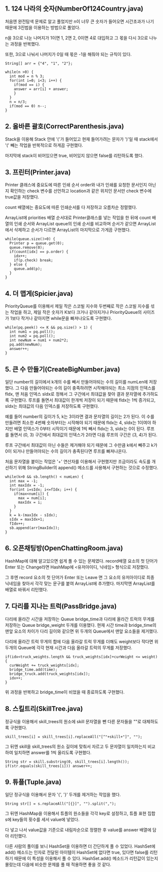 ## 1. 124 나라의 숫자(NumberOf124Country.java)

처음엔 완전탐색 문제로 알고 풀었지만 n이 너무 큰 숫자가 들어오면 시간초과가 나기 때문에 3진법을 이용하는 방법으로 풀었다.

n을 3으로 나눈 나머지가 1이면 1, 2면 2, 0이면 4로 대입하고 그 몫을 다시 3으로 나누는 과정을 반복했다.

또한, 3으로 나눠서 나머지가 0일 때 몫은 -1을 해줘야 되는 규칙이 있다.

```
String[] arr = {"4", "1", "2"};

while(n >0) {
  int mod = n % 3;
  for(int i=0; i<3; i++) {
    if(mod == i) {
    answer = arr[i] + answer;
    }
  }
  n = n/3;
  if(mod == 0) n--;
}
```

## 2. 올바른 괄호(CorrectParenthesis.java)

Stack을 이용해 Stack 안에 '('가 들어있고 현재 들어가려는 문자가 ')'일 때 stack에서 '(' 빼는 작업을 반복적으로 하게끔 구현했다.

마지막에 stack이 비어있으면 true, 비어있지 않으면 false를 리턴하도록 했다.

## 3. 프린터(Printer.java)

Printer 클래스에 중요도에 따른 인쇄 순서 order와 내가 인쇄를 요청한 문서인지 아닌지 확인하는 check 변수를 선언하고 location과 같은 위치인 문서만 check 변수에 true값을 저장했다.

count 배열에는 중요도에 따른 인쇄순서를 다 저장하고 오름차순 정렬했다.

ArrayList에 priorities 배열 순서대로 Printer클래스를 넣는 작업을 한 뒤에 count 배열의 인쇄 순서와 ArrayList queue의 인쇄 순서를 비교하며 순서가 같으면 ArrayList에서 삭제하고 순서가 다르면 ArrayList의 마지막으로 가게끔 구현했다.
```
while(queue.size()>0) {
  Printer p = queue.get(0);
  queue.remove(0);
  if(count[idx] == p.order) {
    idx++;
    if(p.check) break;
  } else {
    queue.add(p);
  }
}
```

## 4. 더 맵게(Spicier.java)

PriorityQueue를 이용해서 제일 작은 스코빌 지수와 두번째로 작은 스코빌 지수를 섞는 작업을 하고, 제일 작은 숫자가 K보다 크거나 같아지거나 PriorityQueue의 사이즈가 1보다 작거나 같아지면 while문을 빠져나오도록 구현했다.
```
while(pq.peek() <= K && pq.size() > 1) {
  int num1 = pq.poll();
  int num2 = pq.poll();
  int newNum = num1 + num2*2;
  pq.add(newNum);
  answer++;
}
```

## 5. 큰 수 만들기(CreateBigNumber.java)

일단 number의 길이에서 k개의 수를 빼서 만들어야되는 수의 길이를 numLen에 저장했다.
그 다음 만들어야되는 수의 길이 충족하려면 시작해야되는 최소 지점의 인덱스를 fIdx, 맨 처음 인덱스 sIdx로 정해서 그 구간에서 최대값을 찾아 결과 문자열에 추가하도록 구현했다.
루프를 돌면서 최대값이 한개씩 저장이 되기 때문에 fIdx는 1씩 증가되고, sIdx는 최대값의 다음 인덱스를 저장하도록 구현했다.

예를 들어 number의 길이가 5, k는 3이라면 결과 문자열의 길이는 2가 된다.
이 수를 만들려면 최소한 4번째 숫자부터는 시작해야 되기 때문에 fIdx는 4, sIdx는 1이여야 하지만 배열 인덱스가 0부터 시작이기 때문에 1씩 빼서 fIdx는 3, sIdx는 0이 된다.
루프를 돌면서 (0, 3) 구간에서 최대값의 인덱스가 2라면 다음 루프의 구간은 (3, 4)가 된다.

루프 구간에서 최대값이 아닌 수들은 제거해야 되기 때문에 그 수만큼 k에서 빼주고 k가 0이 되거나 만들어야되는 수의 길이가 충족된다면 루프를 빠져나온다.

처음 문자열을 붙이는 작업은 '+' 연산자를 이용해서 구현했지만 조금이라도 속도를 개선하기 위해 StringBuilder의 append() 메소드를 사용해서 구현하는 것으로 수정했다.

```
while(k>0 && sb.length() < numLen) {
  int max = -1;
  int maxIdx = -1;
  for(int i=sIdx; i<=fIdx; i++) {
    if(max<num[i]) {
      max = num[i];
      maxIdx = i;
    }
  }
  k = k-(maxIdx - sIdx);
  sIdx = maxIdx+1;
  fIdx++;
  sb.append(arr[maxIdx]);
}
```

## 6. 오픈채팅방(OpenChattingRoom.java)

HashMap에 대해 알고있으면 쉽게 풀 수 있는 문제였다.
record배열 요소의 첫 단어가 Enter 또는 Change라면 HashMap에 <유저아이디, 닉네임> 형식으로 저장했다.

그 후엔 record 요소의 첫 단어가 Enter 또는 Leave 면 그 요소의 유저아이디로 최종 닉네임을 찾아서 각각 맞는 문구를 붙여 ArrayList에 추가했다.
마지막엔 ArrayList를 배열로 바꿔서 리턴했다.

## 7. 다리를 지나는 트럭(PassBridge.java)

다리에 올라간 시간을 저장하는 Queue bridge_time과 다리에 올라간 트럭의 무게를 저장하는 Queue bridge_weight 두개를 이용했다.
현재 시간 time과 bridge_time의 맨앞 요소의 차이가 다리 길이와 같으면 위 두개의 Queue에서 맨앞 요소들을 제거했다.

다리에 올라간 트럭 무게의 합에 다음 올라갈 트럭 무게를 더해도 weight보다 작다면 위 두개의 Queue에 각각 현재 시간과 다음 올라갈 트럭의 무게를 저장했다.
```
if(idx<truck_weights.length && truck_weights[idx]+curWeight <= weight) {
  curWeight += truck_weights[idx];
  bridge_time.add(time);
  bridge_truck.add(truck_weights[idx]);
  idx++;
}
```

위 과정을 반복하고 bridge_time이 비었을 때 종료하도록 구현했다.

## 8. 스킬트리(SkillTree.java)

정규식을 이용해서 skill_trees의 원소에 skill 문자열을 뺀 다른 문자들을 ""로 대체하도록 구현했다.
```
skill_trees[i] = skill_trees[i].replaceAll("[^"+skill+"]", "");
```

그 뒤엔 skill을 skill_trees의 원소 길이에 맞춰서 자르고 두 문자열이 일치하는지 비교하여 일치하면 answer를 1씩 올리도록 구현했다.
```
String str = skill.substring(0, skill_trees[i].length());
if(str.equals(skill_trees[i])) answer++;
```

## 9. 튜플(Tuple.java)

일단 정규식을 이용해서 문자 '{', '}' 두개를 제거하는 작업을 했다.
```
String str[] = s.replaceAll("[{}]", "").split(",");
```

그 뒤엔 HashMap을 이용해서 튜플의 원소들을 각각 key로 설정하고, 튜플 표현 집합 s에 key들의 횟수를 세서 value에 넣었다.

다 넣고 나서 value값을 기준으로 내림차순으로 정렬한 후 value를 answer 배열에 담아 리턴했다.

다른 사람의 풀이를 보니 HashSet을 이용하면 더 간단하게 풀 수 있었다. HashSet에 add() 메소드는 인자로 전달된 아이템이 HashSet에 없다면 true, 있다면 false를 리턴하기 때문에 이 특성을 이용해서 풀 수 있다.
HashSet.add() 메소드가 리턴값이 있는지 몰랐는데 다음에 비슷한 문제를 풀 때 적용하면 좋을 것 같다.